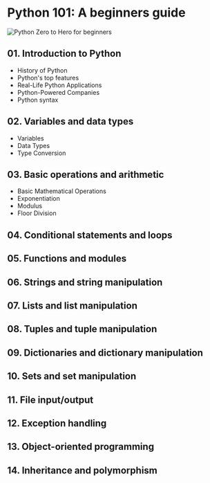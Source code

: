 # Python 101: A beginners guide
![Python Zero to Hero for beginners](https://github.com/shaik-basha-kbr/python-for-beginners/assets/149929179/a45eda1c-3726-41ad-b545-ef7dc0b953e9)
## 01. Introduction to Python
- History of Python
- Python's top features
- Real-Life Python Applications
- Python-Powered Companies
- Python syntax
## 02. Variables and data types
- Variables
- Data Types
- Type Conversion
## 03. Basic operations and arithmetic
- Basic Mathematical Operations
- Exponentiation
- Modulus
- Floor Division

## 04. Conditional statements and loops
## 05. Functions and modules
## 06. Strings and string manipulation
## 07. Lists and list manipulation
## 08. Tuples and tuple manipulation
## 09. Dictionaries and dictionary manipulation
## 10. Sets and set manipulation
## 11. File input/output
## 12. Exception handling
## 13. Object-oriented programming
## 14. Inheritance and polymorphism
